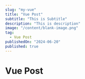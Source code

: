 ```yaml
---
slug: "my-vue"
title: "Vue Post"
subtitle: "This is Subtitle"
description: "This is description"
image: "/content/blank-image.png"
tag:
  - Vue Post
publishedOn: "2024-06-20"
published: true
---
```


# Vue Post
